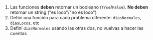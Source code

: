 1. Las funciones **deben** retornar un booleano (`True`/`False`). **No deben** retornar un string ("es loco"/"no es loco")
1. Definí una función para cada problema diferente: `diasNormales`, `diasLocos`, etc
1. Definí `diasNormales` usando las otras dos, no vuelvas a hacer las cuentas 
